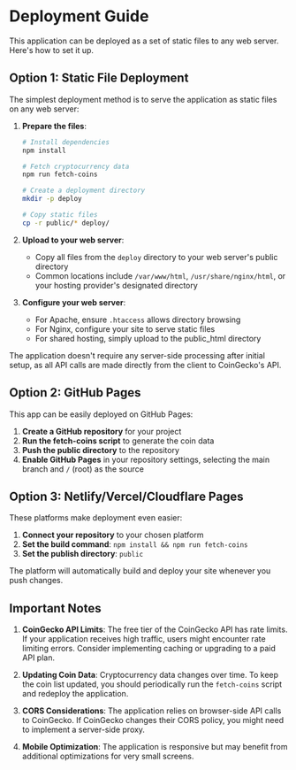 # Deployment Guide

This application can be deployed as a set of static files to any web server. Here's how to set it up.

## Option 1: Static File Deployment

The simplest deployment method is to serve the application as static files on any web server:

1. **Prepare the files**:
   ```bash
   # Install dependencies
   npm install
   
   # Fetch cryptocurrency data
   npm run fetch-coins
   
   # Create a deployment directory
   mkdir -p deploy
   
   # Copy static files
   cp -r public/* deploy/
   ```

2. **Upload to your web server**:
   - Copy all files from the `deploy` directory to your web server's public directory
   - Common locations include `/var/www/html`, `/usr/share/nginx/html`, or your hosting provider's designated directory

3. **Configure your web server**:
   - For Apache, ensure `.htaccess` allows directory browsing
   - For Nginx, configure your site to serve static files
   - For shared hosting, simply upload to the public_html directory

The application doesn't require any server-side processing after initial setup, as all API calls are made directly from the client to CoinGecko's API.

## Option 2: GitHub Pages

This app can be easily deployed on GitHub Pages:

1. **Create a GitHub repository** for your project
2. **Run the fetch-coins script** to generate the coin data
3. **Push the public directory** to the repository
4. **Enable GitHub Pages** in your repository settings, selecting the main branch and `/` (root) as the source

## Option 3: Netlify/Vercel/Cloudflare Pages

These platforms make deployment even easier:

1. **Connect your repository** to your chosen platform
2. **Set the build command**: `npm install && npm run fetch-coins`
3. **Set the publish directory**: `public`

The platform will automatically build and deploy your site whenever you push changes.

## Important Notes

1. **CoinGecko API Limits**: The free tier of the CoinGecko API has rate limits. If your application receives high traffic, users might encounter rate limiting errors. Consider implementing caching or upgrading to a paid API plan.

2. **Updating Coin Data**: Cryptocurrency data changes over time. To keep the coin list updated, you should periodically run the `fetch-coins` script and redeploy the application.

3. **CORS Considerations**: The application relies on browser-side API calls to CoinGecko. If CoinGecko changes their CORS policy, you might need to implement a server-side proxy.

4. **Mobile Optimization**: The application is responsive but may benefit from additional optimizations for very small screens.